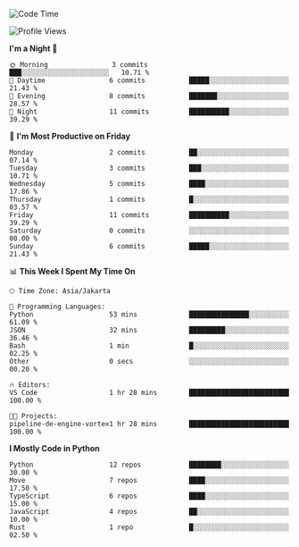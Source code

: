 <!--START_SECTION:waka-->
![Code Time](http://img.shields.io/badge/Code%20Time-3%2C158%20hrs%2057%20mins-blue)

![Profile Views](http://img.shields.io/badge/Profile%20Views-0-blue)

**I'm a Night 🦉** 

```text
🌞 Morning                3 commits           ███░░░░░░░░░░░░░░░░░░░░░░   10.71 % 
🌆 Daytime                6 commits           █████░░░░░░░░░░░░░░░░░░░░   21.43 % 
🌃 Evening                8 commits           ███████░░░░░░░░░░░░░░░░░░   28.57 % 
🌙 Night                  11 commits          ██████████░░░░░░░░░░░░░░░   39.29 % 
```
📅 **I'm Most Productive on Friday** 

```text
Monday                   2 commits           ██░░░░░░░░░░░░░░░░░░░░░░░   07.14 % 
Tuesday                  3 commits           ███░░░░░░░░░░░░░░░░░░░░░░   10.71 % 
Wednesday                5 commits           ████░░░░░░░░░░░░░░░░░░░░░   17.86 % 
Thursday                 1 commits           █░░░░░░░░░░░░░░░░░░░░░░░░   03.57 % 
Friday                   11 commits          ██████████░░░░░░░░░░░░░░░   39.29 % 
Saturday                 0 commits           ░░░░░░░░░░░░░░░░░░░░░░░░░   00.00 % 
Sunday                   6 commits           █████░░░░░░░░░░░░░░░░░░░░   21.43 % 
```


📊 **This Week I Spent My Time On** 

```text
🕑︎ Time Zone: Asia/Jakarta

💬 Programming Languages: 
Python                   53 mins             ███████████████░░░░░░░░░░   61.09 % 
JSON                     32 mins             █████████░░░░░░░░░░░░░░░░   36.46 % 
Bash                     1 min               █░░░░░░░░░░░░░░░░░░░░░░░░   02.25 % 
Other                    0 secs              ░░░░░░░░░░░░░░░░░░░░░░░░░   00.20 % 

🔥 Editors: 
VS Code                  1 hr 28 mins        █████████████████████████   100.00 % 

🐱‍💻 Projects: 
pipeline-de-engine-vortex1 hr 28 mins        █████████████████████████   100.00 % 
```

**I Mostly Code in Python** 

```text
Python                   12 repos            ████████░░░░░░░░░░░░░░░░░   30.00 % 
Move                     7 repos             ████░░░░░░░░░░░░░░░░░░░░░   17.50 % 
TypeScript               6 repos             ████░░░░░░░░░░░░░░░░░░░░░   15.00 % 
JavaScript               4 repos             ██░░░░░░░░░░░░░░░░░░░░░░░   10.00 % 
Rust                     1 repo              █░░░░░░░░░░░░░░░░░░░░░░░░   02.50 % 
```




<!--END_SECTION:waka-->
